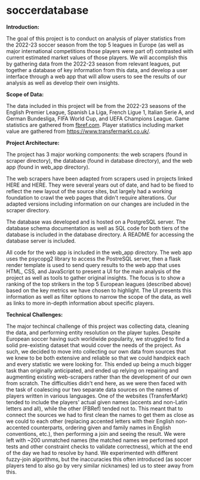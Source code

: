 # soccerdatabase

**Introduction:**

The goal of this project is to conduct on analysis of player statistics from the 2022-23 soccer season from the top 5 leagues in Europe (as well as major international competitions those players were part of) contrasted with current estimated market values of those players. We will accomplish this by gathering data from the 2022-23 season from relevant leagues, put together a database of key information from this data, and develop a user interface through a web app that will allow users to see the results of our analysis as well as develop their own insights.

**Scope of Data:**

The data included in this project will be from the 2022-23 seasons of the English Premier League, Spanish La Liga, French Ligue 1, Italian Serie A, and German Bundesliga, FIFA World Cup, and UEFA Champions League. Game statistics are gathered from [fbref.com](https://fbref.com/en/comps/). Player statistics including market value are gathered from https://www.transfermarkt.co.uk/.

**Project Architecture:**

The project has 3 major working components: the web scrapers (found in scraper directory), the database (found in database directory), and the web app (found in web_app directory). 

The web scrapers have been adapted from scrapers used in projects linked HERE and HERE. They were several years out of date, and had to be fixed to reflect the new layout of the source sites, but largely had a working foundation to crawl the web pages that didn't require alterations. Our adapted versions including information on our changes are included in the scraper directory.

The database was developed and is hosted on a PostgreSQL server. The database schema documentation as well as SQL code for both tiers of the database is included in the database directory. A README for accessing the database server is included.

All code for the web app is included in the web_app directory. The web app uses the psycopg2 library to access the PostreSQL server, then a flask render template is used to send query results to the web app that uses HTML, CSS, and JavaScript to present a UI for the main analysis of the project as well as tools to gather original insights. The focus is to show a ranking of the top strikers in the top 5 European leagues (described above) based on the key metrics we have chosen to highlight. The UI presents this information as well as filter options to narrow the scope of the data, as well as links to more in-depth information about specific players.

**Technical Challenges:**

The major techincal challenge of this project was collecting data, cleaning the data, and performing entity resolution on the player tuples. Despite European soccer having such worldwide popularity, we struggled to find a solid pre-existing dataset that would cover the needs of the project. As such, we decided to move into collecting our own data from sources that we knew to be both extensive and reliable so that we could handpick each and every statistic we were looking for. This ended up being a much bigger task than originally anticipated, and ended up relying on repairing and augmenting existing web-scrapers rather than the development of our own from scratch. The difficulties didn't end here, as we were then faced with the task of coalescing our two separate data sources on the names of players written in various languages. One of the websites (TransferMarkt) tended to include the players' actual given names (accents and non-Latin letters and all), while the other (FBRef) tended not to. This meant that to connect the sources we had to first clean the names to get them as close as we could to each other (replacing accented letters with their English non-accented counterparts, ordering given and family names in English conventions, etc.), then performing a join and seeing the result. We were left with ~200 unmatched names (the matched names we performed spot tests and other constraint checks to validate correctness), which at the end of the day we had to resolve by hand. We experimented with different fuzzy-join algorithms, but the inaccuracies this often introduced (as soccer players tend to also go by very similar nicknames) led us to steer away from this. 
